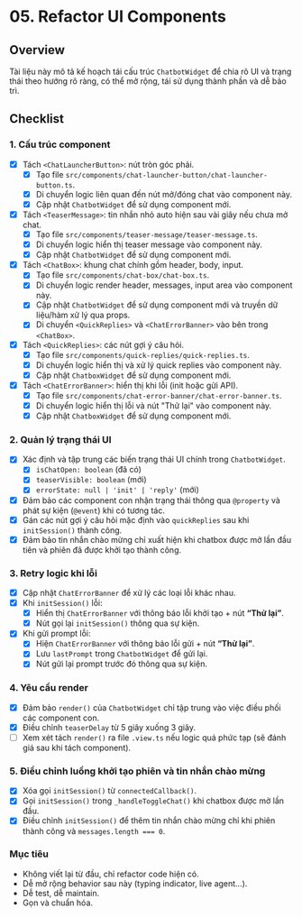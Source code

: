 # 05. Refactor UI Components

## Overview

Tài liệu này mô tả kế hoạch tái cấu trúc `ChatbotWidget` để chia rõ UI và trạng thái theo hướng rõ ràng, có thể mở rộng, tái sử dụng thành phần và dễ bảo trì.

## Checklist

### 1. Cấu trúc component

- [x] Tách `<ChatLauncherButton>`: nút tròn góc phải.
  - [x] Tạo file `src/components/chat-launcher-button/chat-launcher-button.ts`.
  - [x] Di chuyển logic liên quan đến nút mở/đóng chat vào component này.
  - [x] Cập nhật `ChatbotWidget` để sử dụng component mới.
- [x] Tách `<TeaserMessage>`: tin nhắn nhỏ auto hiện sau vài giây nếu chưa mở chat.
  - [x] Tạo file `src/components/teaser-message/teaser-message.ts`.
  - [x] Di chuyển logic hiển thị teaser message vào component này.
  - [x] Cập nhật `ChatbotWidget` để sử dụng component mới.
- [x] Tách `<ChatBox>`: khung chat chính gồm header, body, input.
  - [x] Tạo file `src/components/chat-box/chat-box.ts`.
  - [x] Di chuyển logic render header, messages, input area vào component này.
  - [x] Cập nhật `ChatbotWidget` để sử dụng component mới và truyền dữ liệu/hàm xử lý qua props.
  - [x] Di chuyển `<QuickReplies>` và `<ChatErrorBanner>` vào bên trong `<ChatBox>`.
- [x] Tách `<QuickReplies>`: các nút gợi ý câu hỏi.
  - [x] Tạo file `src/components/quick-replies/quick-replies.ts`.
  - [x] Di chuyển logic hiển thị và xử lý quick replies vào component này.
  - [x] Cập nhật `ChatboxWidget` để sử dụng component mới.
- [x] Tách `<ChatErrorBanner>`: hiển thị khi lỗi (init hoặc gửi API).
  - [x] Tạo file `src/components/chat-error-banner/chat-error-banner.ts`.
  - [x] Di chuyển logic hiển thị lỗi và nút "Thử lại" vào component này.
  - [x] Cập nhật `ChatboxWidget` để sử dụng component mới.

### 2. Quản lý trạng thái UI

- [x] Xác định và tập trung các biến trạng thái UI chính trong `ChatbotWidget`.
  - [x] `isChatOpen: boolean` (đã có)
  - [x] `teaserVisible: boolean` (mới)
  - [x] `errorState: null | 'init' | 'reply'` (mới)
- [x] Đảm bảo các component con nhận trạng thái thông qua `@property` và phát sự kiện (`@event`) khi có tương tác.
- [x] Gán các nút gợi ý câu hỏi mặc định vào `quickReplies` sau khi `initSession()` thành công.
- [x] Đảm bảo tin nhắn chào mừng chỉ xuất hiện khi chatbox được mở lần đầu tiên và phiên đã được khởi tạo thành công.

### 3. Retry logic khi lỗi

- [x] Cập nhật `ChatErrorBanner` để xử lý các loại lỗi khác nhau.
- [x] Khi `initSession()` lỗi:
  - [x] Hiển thị `ChatErrorBanner` với thông báo lỗi khởi tạo + nút **“Thử lại”**.
  - [x] Nút gọi lại `initSession()` thông qua sự kiện.
- [x] Khi gửi prompt lỗi:
  - [x] Hiện `ChatErrorBanner` với thông báo lỗi gửi + nút **“Thử lại”**.
  - [x] Lưu `lastPrompt` trong `ChatbotWidget` để gửi lại.
  - [x] Nút gửi lại prompt trước đó thông qua sự kiện.

### 4. Yêu cầu render

- [x] Đảm bảo `render()` của `ChatbotWidget` chỉ tập trung vào việc điều phối các component con.
- [x] Điều chỉnh `teaserDelay` từ 5 giây xuống 3 giây.
- [ ] Xem xét tách `render()` ra file `.view.ts` nếu logic quá phức tạp (sẽ đánh giá sau khi tách component).

### 5. Điều chỉnh luồng khởi tạo phiên và tin nhắn chào mừng

- [x] Xóa gọi `initSession()` từ `connectedCallback()`.
- [x] Gọi `initSession()` trong `_handleToggleChat()` khi chatbox được mở lần đầu.
- [x] Điều chỉnh `initSession()` để thêm tin nhắn chào mừng chỉ khi phiên thành công và `messages.length === 0`.

### Mục tiêu

- Không viết lại từ đầu, chỉ refactor code hiện có.
- Dễ mở rộng behavior sau này (typing indicator, live agent…).
- Dễ test, dễ maintain.
- Gọn và chuẩn hóa.
